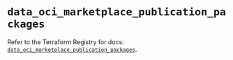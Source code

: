 # `data_oci_marketplace_publication_packages`

Refer to the Terraform Registry for docs: [`data_oci_marketplace_publication_packages`](https://registry.terraform.io/providers/oracle/oci/6.18.0/docs/data-sources/marketplace_publication_packages).
